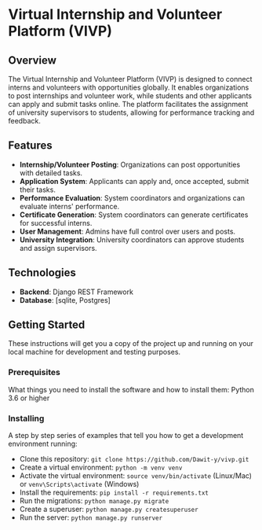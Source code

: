 # Virtual Internship and Volunteer Platform (VIVP)

## Overview
The Virtual Internship and Volunteer Platform (VIVP) is designed to connect interns and volunteers with opportunities globally. It enables organizations to post internships and volunteer work, while students and other applicants can apply and submit tasks online. The platform facilitates the assignment of university supervisors to students, allowing for performance tracking and feedback.

## Features
- **Internship/Volunteer Posting**: Organizations can post opportunities with detailed tasks.
- **Application System**: Applicants can apply and, once accepted, submit their tasks.
- **Performance Evaluation**: System coordinators and organizations can evaluate interns' performance.
- **Certificate Generation**: System coordinators can generate certificates for successful interns.
- **User Management**: Admins have full control over users and posts.
- **University Integration**: University coordinators can approve students and assign supervisors.

## Technologies
- **Backend**: Django REST Framework
- **Database**: [sqlite, Postgres]

## Getting Started
These instructions will get you a copy of the project up and running on your local machine for development and testing purposes.

### Prerequisites
What things you need to install the software and how to install them:
Python 3.6 or higher

### Installing
A step by step series of examples that tell you how to get a development environment running:

- Clone this repository: `git clone https://github.com/Dawit-y/vivp.git`
- Create a virtual environment: `python -m venv venv`
- Activate the virtual environment: `source venv/bin/activate` (Linux/Mac) or `venv\Scripts\activate` (Windows)
- Install the requirements: `pip install -r requirements.txt`
- Run the migrations: `python manage.py migrate`
- Create a superuser: `python manage.py createsuperuser`
- Run the server: `python manage.py runserver`

